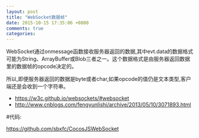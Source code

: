 ```yaml
---
layout: post
title: "WebSocket数据帧"
date: 2015-10-15 17:35:06 +0800
comments: true
categories: 
---
```


WebSocket通过onmessage函数接收服务器返回的数据,其中evt.data的数据格式可能为String、ArrayBuffer或Blob三者之一。这个数据格式是由服务器返回数据里的数据帧的opcode决定的。

所以,即便服务器返回的数据是byte或者char,如果opcode的值仍是文本类型,客户端还是会收到一个字符串。


- <https://w3c.github.io/websockets/#websocket>
- <http://www.cnblogs.com/fengyunlishi/archive/2013/05/10/3071893.html>


#代码:

<https://github.com/sbxfc/CocosJSWebSocket>